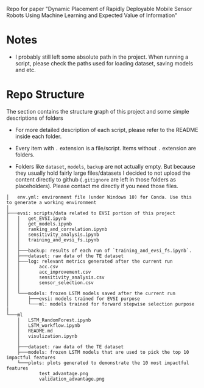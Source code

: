 Repo for paper "Dynamic Placement of Rapidly Deployable Mobile Sensor Robots Using Machine Learning and Expected Value of Information"

# Notes
- I probably still left some absolute path in the project. When running a script, please check the paths used for loading dataset, saving models and etc.

# Repo Structure
The section contains the structure graph of this project and some simple descriptions of folders
- For more detailed description of each script, please refer to the README inside each folder.

- Every item with `.` extension is a file/script. Items without `.` extension are folders.

- Folders like `dataset`, `models`, `backup` are not actually empty. But because they usually hold fairly large files/datasets I decided to not upload the content directly to github (`.gitignore` are left in those folders as placeholders). Please contact me directly if you need those files.

```
│   env.yml: environment file (under Windows 10) for Conda. Use this to generate a working environment
│
├───evsi: scripts/data related to EVSI portion of this project
│   │   get_EVSI.ipynb
│   │   get_models.ipynb
│   │   ranking_and_correlation.ipynb
│   │   sensitivity_analysis.ipynb
│   │   training_and_evsi_fs.ipynb
│   │
│   ├───backup: results of each run of `training_and_evsi_fs.ipynb`.
│   ├───dataset: raw data of the TE dataset
│   ├───log: relevant metrics generated after the current run
│   │       acc.csv
│   │       acc_improvement.csv
│   │       sensitivity_analysis.csv
│   │       sensor_selection.csv
│   │
│   └───models: frozen LSTM models saved after the current run
│       ├───evsi: models trained for EVSI purpose
│       └───ml: models trained for forward stepwise selection purpose
|
└───ml
    │   LSTM_RandomForest.ipynb
    │   LSTM_workflow.ipynb
    │   README.md
    │   visulization.ipynb
    │
    ├───dataset: raw data of the TE dataset
    ├───models: frozen LSTM models that are used to pick the top 10 impactful features
    └───plots: plots generated to demonstrate the 10 most impactful features
            test_advantage.png
            validation_advantage.png
```
